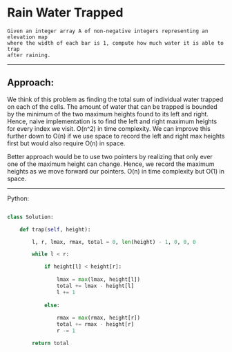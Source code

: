 # Rain Water Trapped

    Given an integer array A of non-negative integers representing an elevation map
    where the width of each bar is 1, compute how much water it is able to trap
    after raining.

---

## Approach:

We think of this problem as finding the total sum of individual water trapped
on each of the cells. The amount of water that can be trapped is bounded by the
minimum of the two maximum heights found to its left and right. Hence, naive
implementation is to find the left and right maximum heights for every index we
visit. O(n^2) in time complexity. We can improve this further down to O(n) if
we use space to record the left and right max heights first but would also
require O(n) in space.

Better approach would be to use two pointers by realizing that only ever one of
the maximum height can change. Hence, we record the maximum heights as we move
forward our pointers. O(n) in time complexity but O(1) in space.

---

Python:

```python

class Solution:

    def trap(self, height):

        l, r, lmax, rmax, total = 0, len(height) - 1, 0, 0, 0

        while l < r:

            if height[l] < height[r]:
                
                lmax = max(lmax, height[l])
                total += lmax - height[l]
                l += 1
            
            else:
                
                rmax = max(rmax, height[r])
                total += rmax - height[r]
                r -= 1

        return total
```
